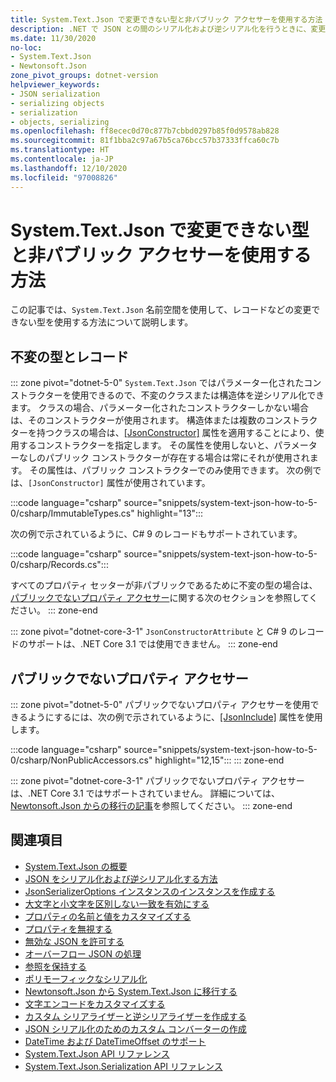 ```yaml
---
title: System.Text.Json で変更できない型と非パブリック アクセサーを使用する方法
description: .NET で JSON との間のシリアル化および逆シリアル化を行うときに、変更できない型と非パブリック アクセサーを使用する方法について説明します。
ms.date: 11/30/2020
no-loc:
- System.Text.Json
- Newtonsoft.Json
zone_pivot_groups: dotnet-version
helpviewer_keywords:
- JSON serialization
- serializing objects
- serialization
- objects, serializing
ms.openlocfilehash: ff8ecec0d70c877b7cbbd0297b85f0d9578ab828
ms.sourcegitcommit: 81f1bba2c97a67b5ca76bcc57b37333ffca60c7b
ms.translationtype: HT
ms.contentlocale: ja-JP
ms.lasthandoff: 12/10/2020
ms.locfileid: "97008826"
---
```

# <a name="how-to-use-immutable-types-and-non-public-accessors-with-no-locsystemtextjson"></a>System.Text.Json で変更できない型と非パブリック アクセサーを使用する方法

この記事では、`System.Text.Json` 名前空間を使用して、レコードなどの変更できない型を使用する方法について説明します。

## <a name="immutable-types-and-records"></a>不変の型とレコード

::: zone pivot="dotnet-5-0"
`System.Text.Json` ではパラメーター化されたコンストラクターを使用できるので、不変のクラスまたは構造体を逆シリアル化できます。 クラスの場合、パラメーター化されたコンストラクターしかない場合は、そのコンストラクターが使用されます。 構造体または複数のコンストラクターを持つクラスの場合は、[[JsonConstructor]](xref:System.Text.Json.Serialization.JsonConstructorAttribute.%23ctor%2A) 属性を適用することにより、使用するコンストラクターを指定します。 その属性を使用しないと、パラメーターなしのパブリック コンストラクターが存在する場合は常にそれが使用されます。 その属性は、パブリック コンストラクターでのみ使用できます。 次の例では、`[JsonConstructor]` 属性が使用されています。

:::code language="csharp" source="snippets/system-text-json-how-to-5-0/csharp/ImmutableTypes.cs" highlight="13":::

次の例で示されているように、C# 9 のレコードもサポートされています。

:::code language="csharp" source="snippets/system-text-json-how-to-5-0/csharp/Records.cs":::

すべてのプロパティ セッターが非パブリックであるために不変の型の場合は、[パブリックでないプロパティ アクセサー](#non-public-property-accessors)に関する次のセクションを参照してください。
::: zone-end

::: zone pivot="dotnet-core-3-1"
`JsonConstructorAttribute` と C# 9 のレコードのサポートは、.NET Core 3.1 では使用できません。
::: zone-end

## <a name="non-public-property-accessors"></a>パブリックでないプロパティ アクセサー

::: zone pivot="dotnet-5-0"
パブリックでないプロパティ アクセサーを使用できるようにするには、次の例で示されているように、[[JsonInclude]](xref:System.Text.Json.Serialization.JsonIncludeAttribute) 属性を使用します。

:::code language="csharp" source="snippets/system-text-json-how-to-5-0/csharp/NonPublicAccessors.cs" highlight="12,15":::
::: zone-end

::: zone pivot="dotnet-core-3-1"
パブリックでないプロパティ アクセサーは、.NET Core 3.1 ではサポートされていません。 詳細については、[Newtonsoft.Json からの移行の記事](system-text-json-migrate-from-newtonsoft-how-to.md#non-public-property-setters-and-getters)を参照してください。
::: zone-end

## <a name="see-also"></a>関連項目

* [System.Text.Json の概要](system-text-json-overview.md)
* [JSON をシリアル化および逆シリアル化する方法](system-text-json-how-to.md)
* [JsonSerializerOptions インスタンスのインスタンスを作成する](system-text-json-configure-options.md)
* [大文字と小文字を区別しない一致を有効にする](system-text-json-character-casing.md)
* [プロパティの名前と値をカスタマイズする](system-text-json-customize-properties.md)
* [プロパティを無視する](system-text-json-ignore-properties.md)
* [無効な JSON を許可する](system-text-json-invalid-json.md)
* [オーバーフロー JSON の処理](system-text-json-handle-overflow.md)
* [参照を保持する](system-text-json-preserve-references.md)
* [ポリモーフィックなシリアル化](system-text-json-polymorphism.md)
* [Newtonsoft.Json から System.Text.Json に移行する](system-text-json-migrate-from-newtonsoft-how-to.md)
* [文字エンコードをカスタマイズする](system-text-json-character-encoding.md)
* [カスタム シリアライザーと逆シリアライザーを作成する](write-custom-serializer-deserializer.md)
* [JSON シリアル化のためのカスタム コンバーターの作成](system-text-json-converters-how-to.md)
* [DateTime および DateTimeOffset のサポート](../datetime/system-text-json-support.md)
* [System.Text.Json API リファレンス](xref:System.Text.Json)
* [System.Text.Json.Serialization API リファレンス](xref:System.Text.Json.Serialization)
